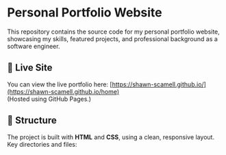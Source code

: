 # Personal Portfolio Website

This repository contains the source code for my personal portfolio website, showcasing my skills, featured projects, and professional background as a software engineer.

## 🚀 Live Site
You can view the live portfolio here: [https://shawn-scamell.github.io/](https://shawn-scamell.github.io/home)  
(Hosted using GitHub Pages.)

## 📂 Structure
The project is built with **HTML** and **CSS**, using a clean, responsive layout.  
Key directories and files:
